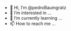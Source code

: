 - 👋 Hi, I’m @pedroBaumgratz
- 👀 I’m interested in ...
- 🌱 I’m currently learning ...
- 📫 How to reach me ...

<!---
pedroBaumgratz/pedroBaumgratz is a ✨ special ✨ repository because its `README.md` (this file) appears on your GitHub profile.
You can click the Preview link to take a look at your changes.
--->
